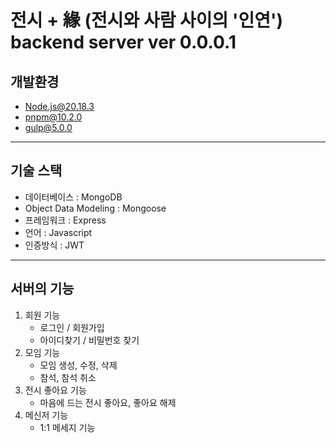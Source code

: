# 전시 + 緣 (전시와 사람 사이의 '인연') backend server ver 0.0.0.1

## 개발환경
- Node.js@20.18.3
- pnpm@10.2.0
- gulp@5.0.0
---
## 기술 스택 
- 데이터베이스 : MongoDB
- Object Data Modeling : Mongoose
- 프레임워크 : Express
- 언어 : Javascript
- 인증방식 : JWT
---
## 서버의 기능 
1. 회원 기능
    - 로그인 / 회원가입
    - 아이디찾기 / 비밀번호 찾기 
2. 모임 기능 
    - 모임 생성, 수정, 삭제
    - 참석, 참석 취소
3. 전시 좋아요 기능 
    - 마음에 드는 전시 좋아요, 좋아요 해제
4. 메신저 기능 
    - 1:1 메세지 기능
